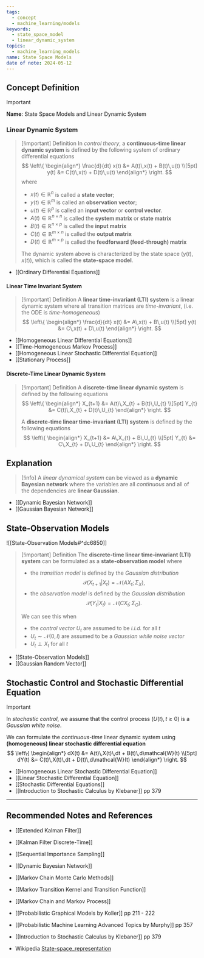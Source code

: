 ```yaml
---
tags:
  - concept
  - machine_learning/models
keywords:
  - state_space_model
  - linear_dynamic_system
topics:
  - machine_learning_models
name: State Space Models
date of note: 2024-05-12
---
```


## Concept Definition

>[!important]
>**Name**: State Space Models and Linear Dynamic System

### Linear Dynamic System

>[!important] Definition
>In *control theory*, a **continuous-time linear dynamic system** is defined by the following system of ordinary differential equations
>$$
>\left\{
>\begin{align*}
> \frac{d}{dt} x(t) &= A(t)\,x(t) + B(t)\,u(t) \\[5pt]
> y(t) &= C(t)\,x(t) + D(t)\,u(t)
>\end{align*} \right.
>$$
>where
>- $x(t) \in \mathbb{R}^{n}$ is called a **state vector**;
>- $y(t) \in \mathbb{R}^{m}$ is called an **observation vector**;
>- $u(t) \in \mathbb{R}^{p}$ is called an **input vector** or **control vector**.
>- $A(t) \in \mathbb{R}^{n\times n}$ is called the **system matrix** or **state matrix**
>- $B(t) \in \mathbb{R}^{n\times p}$ is called the **input matrix**
>- $C(t) \in \mathbb{R}^{m\times n}$ is called the **output matrix**
>- $D(t) \in \mathbb{R}^{m\times p}$ is called the **feedforward (feed-through) matrix**
>  
>The dynamic system above is characterized by the state space $(y(t), x(t))$, which is called the **state-space model**.

- [[Ordinary Differential Equations]]

#### Linear Time Invariant System

>[!important] Definition
>A **linear time-invariant (LTI) system** is a linear dynamic system where all transition matrices are *time-invariant*, (i.e. the ODE is *time-homogeneous*)
>$$
>\left\{
>\begin{align*}
> \frac{d}{dt} x(t) &= A\,x(t) + B\,u(t) \\[5pt]
> y(t) &= C\,x(t) + D\,u(t)
>\end{align*} \right.
>$$


- [[Homogeneous Linear Differential Equations]]
- [[Time-Homogeneous Markov Process]]
- [[Homogeneous Linear Stochastic Differential Equation]]
- [[Stationary Process]]

#### Discrete-Time Linear Dynamic System

>[!important] Definition
>A **discrete-time linear dynamic system** is defined by the following equations
>$$
>\left\{
>\begin{align*}
> X_{t+1} &= A(t)\,X_{t} + B(t)\,U_{t} \\[5pt]
> Y_{t} &= C(t)\,X_{t} + D(t)\,U_{t}
>\end{align*} \right.
>$$
>
>A **discrete-time linear time-invariant (LTI) system**  is defined by the following equations
>$$
>\left\{
>\begin{align*}
> X_{t+1} &= A\,X_{t} + B\,U_{t} \\[5pt]
> Y_{t} &= C\,X_{t} + D\,U_{t}
>\end{align*} \right.
>$$




## Explanation

>[!info]
>A *linear dynamical system* can be viewed as a **dynamic Bayesian network** where the variables are all *continuous* and all of the dependencies are **linear Gaussian**.

- [[Dynamic Bayesian Network]]
- [[Gaussian Bayesian Network]]


## State-Observation Models

![[State-Observation Models#^dc6850]]

>[!important] Definition
>The **discrete-time linear time-invariant (LTI) system** can be formulated as a **state-observation model** where
>- the *transition model* is defined by the *Gaussian distribution* $$\mathcal{P}(X_{t+1} | X_{t}) = \mathcal{N}(AX_{t};  \Sigma_{X}),$$
>- the *observation model* is defined by the *Gaussian distribution* $$\mathcal{P}(Y_{t} | X_{t}) = \mathcal{N}(CX_{t};  \Sigma_{O}).$$
>  
>We can see this when
>-  the *control vector* $U_{t}$ are assumed to be *i.i.d.* for all $t$ 
>- $U_{t} \sim \mathcal{N}(0,I)$ are assumed to be a *Gaussian while noise vector*
>- $U_{t} \perp X_{t}$ for all $t$

- [[State-Observation Models]]
- [[Gaussian Random Vector]]

## Stochastic Control and Stochastic Differential Equation

>[!important] 
>In *stochastic control*, we assume that the control process $(U(t), t\ge 0)$ is a *Gaussian white noise*. 
>
>We can formulate the *continuous-time* linear dynamic system using **(homogeneous) linear stochastic differential equation**
>$$
>\left\{
>\begin{align*}
> dX(t) &= A(t)\,X(t)\,dt + B(t)\,d\mathcal{W}(t) \\[5pt]
> dY(t) &= C(t)\,X(t)\,dt + D(t)\,d\mathcal{W}(t)
>\end{align*} \right.
>$$

- [[Homogeneous Linear Stochastic Differential Equation]]
- [[Linear Stochastic Differential Equation]]
- [[Stochastic Differential Equations]]
- [[Introduction to Stochastic Calculus by Klebaner]] pp 379





-----------
##  Recommended Notes and References


- [[Extended Kalman Filter]]
- [[Kalman Filter Discrete-Time]]
- [[Sequential Importance Sampling]]


- [[Dynamic Bayesian Network]]
- [[Markov Chain Monte Carlo Methods]]
- [[Markov Transition Kernel and Transition Function]]
- [[Markov Chain and Markov Process]]

- [[Probabilistic Graphical Models by Koller]] pp 211 - 222
- [[Probabilistic Machine Learning Advanced Topics by Murphy]] pp 357
- [[Introduction to Stochastic Calculus by Klebaner]] pp 379
- Wikipedia [State-space_representation](https://en.wikipedia.org/wiki/State-space_representation)
